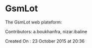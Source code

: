 GsmLot
=======

The GsmLot web plateform:

Contributors: a.boukhanfra, nizar.ibaline

Created On : 23 October 2015 at 20:36
